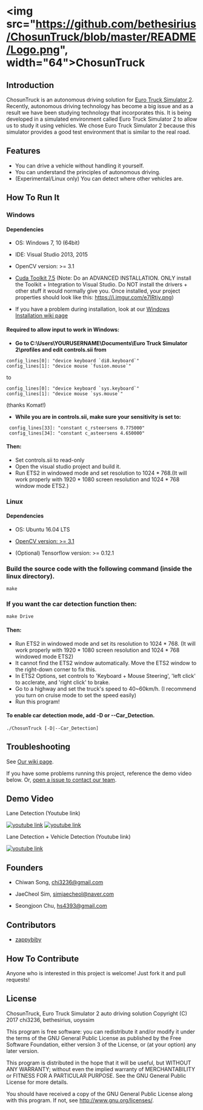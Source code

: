 # <img src="https://github.com/bethesirius/ChosunTruck/blob/master/README/Logo.png", width="64">ChosunTruck

## Introduction
ChosunTruck is an autonomous driving solution for [Euro Truck Simulator 2](https://eurotrucksimulator2.com/).
Recently, autonomous driving technology has become a big issue and as a result we have been studying technology that incorporates this.
It is being developed in a simulated environment called Euro Truck Simulator 2 to allow us to study it using vehicles.
We chose Euro Truck Simulator 2 because this simulator provides a good test environment that is similar to the real road.

## Features
* You can drive a vehicle without handling it yourself.
* You can understand the principles of autonomous driving.
* (Experimental/Linux only) You can detect where other vehicles are.

## How To Run It
### Windows

#### Dependencies
- OS: Windows 7, 10 (64bit)

- IDE: Visual Studio 2013, 2015

- OpenCV version: >= 3.1

- [Cuda Toolkit 7.5](https://developer.nvidia.com/cuda-75-downloads-archive) (Note: Do an ADVANCED INSTALLATION. ONLY install the Toolkit + Integration to Visual Studio. Do NOT install the drivers + other stuff it would normally give you. Once installed, your project properties should look like this: https://i.imgur.com/e7IRtjy.png)

- If you have a problem during installation, look at our [Windows Installation wiki page](https://github.com/bethesirius/ChosunTruck/wiki/Windows-Installation)

#### Required to allow input to work in Windows:
- **Go to C:\Users\YOURUSERNAME\Documents\Euro Truck Simulator 2\profiles and edit controls.sii from** 
```
config_lines[0]: "device keyboard `di8.keyboard`"
config_lines[1]: "device mouse `fusion.mouse`"
```
to 
```
config_lines[0]: "device keyboard `sys.keyboard`"
config_lines[1]: "device mouse `sys.mouse`"
```
(thanks Komat!)
- **While you are in controls.sii, make sure your sensitivity is set to:**
```
 config_lines[33]: "constant c_rsteersens 0.775000"
 config_lines[34]: "constant c_asteersens 4.650000"
```
#### Then:
- Set controls.sii to read-only
- Open the visual studio project and build it. 
- Run ETS2 in windowed mode and set resolution to 1024 * 768.(It will work properly with 1920 * 1080 screen resolution and 1024 * 768 window mode ETS2.)

### Linux
#### Dependencies
- OS: Ubuntu 16.04 LTS

- [OpenCV version: >= 3.1](http://embedonix.com/articles/image-processing/installing-opencv-3-1-0-on-ubuntu/)

- (Optional) Tensorflow version: >= 0.12.1

### Build the source code with the following command (inside the linux directory).
```
make
```
### If you want the car detection function then:
````
make Drive
````
#### Then:
- Run ETS2 in windowed mode and set its resolution to 1024 * 768. (It will work properly with 1920 * 1080 screen resolution and 1024 * 768 windowed mode ETS2)
- It cannot find the ETS2 window automatically. Move the ETS2 window to the right-down corner to fix this.
- In ETS2 Options, set controls to 'Keyboard + Mouse Steering', 'left click' to acclerate, and 'right click' to brake.
- Go to a highway and set the truck's speed to 40~60km/h. (I recommend you turn on cruise mode to set the speed easily)
- Run this program!

#### To enable car detection mode, add -D or --Car_Detection.
```
./ChosunTruck [-D|--Car_Detection]
```
## Troubleshooting
See [Our wiki page](https://github.com/bethesirius/ChosunTruck/wiki/Troubleshooting).

If you have some problems running this project, reference the demo video below. Or, [open a issue to contact our team](https://github.com/bethesirius/ChosunTruck/issues).

## Demo Video
Lane Detection (Youtube link)

[![youtube link](http://img.youtube.com/vi/vF7J_uC045Q/0.jpg)](http://www.youtube.com/watch?v=vF7J_uC045Q)
[![youtube link](http://img.youtube.com/vi/qb99czlIklA/0.jpg)](http://www.youtube.com/watch?v=qb99czlIklA)

Lane Detection + Vehicle Detection (Youtube link)

[![youtube link](http://img.youtube.com/vi/w6H2eGEvzvw/0.jpg)](http://www.youtube.com/watch?v=w6H2eGEvzvw)

## Founders
- Chiwan Song, chi3236@gmail.com

- JaeCheol Sim, simjaecheol@naver.com

- Seongjoon Chu, hs4393@gmail.com

## Contributors
- [zappybiby](https://github.com/zappybiby)

## How To Contribute
Anyone who is interested in this project is welcome! Just fork it and pull requests!

## License
ChosunTruck, Euro Truck Simulator 2 auto driving solution
Copyright (C) 2017 chi3236, bethesirius, uoyssim

This program is free software: you can redistribute it and/or modify
it under the terms of the GNU General Public License as published by
the Free Software Foundation, either version 3 of the License, or
(at your option) any later version.

This program is distributed in the hope that it will be useful,
but WITHOUT ANY WARRANTY; without even the implied warranty of
MERCHANTABILITY or FITNESS FOR A PARTICULAR PURPOSE.  See the
GNU General Public License for more details.

You should have received a copy of the GNU General Public License
along with this program.  If not, see <http://www.gnu.org/licenses/>.
